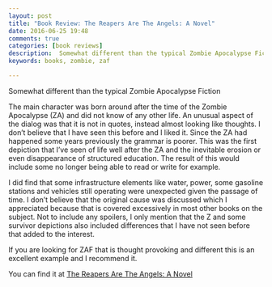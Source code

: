 ```yaml
---
layout: post
title: "Book Review: The Reapers Are The Angels: A Novel"
date: 2016-06-25 19:48
comments: true
categories: [book reviews]
description:  Somewhat different than the typical Zombie Apocalypse Fiction
keywords: books, zombie, zaf

---
```

Somewhat different than the typical Zombie Apocalypse Fiction

The main character was born around after the time of the Zombie Apocalypse (ZA) and did not know of any other life.
An unusual aspect of the dialog was that it is not in quotes, instead almost looking like thoughts.
I don’t believe that I have seen this before and I liked it.
Since the ZA had happened some years previously the grammar is poorer.
This was the first depiction that I’ve seen of life well after the ZA and the inevitable erosion or even disappearance of structured education.
The result of this would include some no longer being able to read or write for example.

I did find that some infrastructure elements like water, power, some gasoline stations and vehicles still operating were unexpected given the passage of time.
I don’t believe that the original cause was discussed which I appreciated because that is covered excessively in most other books on the subject.
Not to include any spoilers, I only mention that the Z and some survivor depictions also included differences that I have not seen before that added to the interest.

If you are looking for ZAF that is thought provoking and different this is an excellent example and I recommend it.

You can find it at [The Reapers Are The Angels: A Novel](https://www.amazon.com/Reapers-Are-Angels-Novel-ebook/dp/B003P8Q5JO/ref=sr_1_1?s=digital-text&ie=UTF8&qid=1466898710&sr=1-1&keywords=the+reapers+are+the+angels)